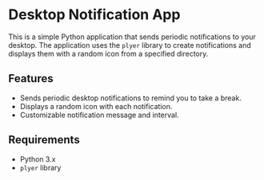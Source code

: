 # Desktop Notification App

This is a simple Python application that sends periodic notifications to your desktop. The application uses the `plyer` library to create notifications and displays them with a random icon from a specified directory.

## Features

- Sends periodic desktop notifications to remind you to take a break.
- Displays a random icon with each notification.
- Customizable notification message and interval.

## Requirements

- Python 3.x
- `plyer` library
